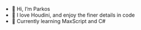 - 👋 Hi, I’m Parkos
- 👀 I love Houdini, and enjoy the finer details in code
- 🌱 Currently learning MaxScript and C#
